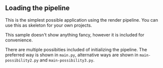 
## Loading the pipeline

This is the simplest possible application using the render pipeline.
You can use this as skeleton for your own projects.

This sample doesn't show anything fancy, however it is included for convenience.

There are multiple possibities included of initializing the pipeline.
The preferred way is shown in `main.py`, alternative ways are shown in
`main-possibility2.py` and `main-possibility3.py`.

